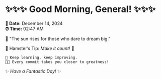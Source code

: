 # ✨✨✨ Good Morning, General! ✨✨✨

**📅 Date:** December 14, 2024  
**⏰ Time:** 02:47 AM  

🌅 "The sun rises for those who dare to dream big."  

🐹 Hamster’s Tip: _Make it count!_ 💪  

```
🚀 Keep learning, keep improving.  
🧑‍💻 Every commit takes you closer to greatness!  
```

✨ *Have a Fantastic Day!* ✨  
